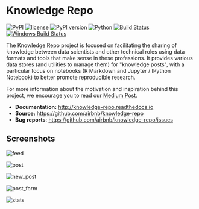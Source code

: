 # Knowledge Repo

[![PyPI](https://img.shields.io/pypi/status/knowledge-repo.svg)]()
[![license](https://img.shields.io/github/license/airbnb/knowledge-repo.svg)]()
[![PyPI version](https://badge.fury.io/py/knowledge-repo.svg)](https://badge.fury.io/py/knowledge-repo)
[![Python](https://img.shields.io/pypi/pyversions/knowledge-repo.svg?maxAge=2592000)](https://pypi.python.org/pypi/knowledge-repo)
[![Build Status](https://travis-ci.org/airbnb/knowledge-repo.svg?branch=master)](https://travis-ci.org/airbnb/knowledge-repo)
[![Windows Build Status](https://ci.appveyor.com/api/projects/status/t88a27n099oqnbsw/branch/master?svg=true&pendingText=Windows%20build%20pending...&passingText=Windows%20build%20passing&failingText=Windows%20build%20failing)](https://ci.appveyor.com/project/matthewwardrop/knowledge-repo)

The Knowledge Repo project is focused on facilitating the sharing of
knowledge between data scientists and other technical roles using data formats
and tools that make sense in these professions. It provides various data stores
(and utilities to manage them) for "knowledge posts", with a particular focus on
notebooks (R Markdown and Jupyter / IPython Notebook) to better promote
reproducible research.

For more information about the motivation and inspiration behind this project, we encourage you to read our [Medium Post](https://medium.com/airbnb-engineering/scaling-knowledge-at-airbnb-875d73eff091).

- **Documentation:** http://knowledge-repo.readthedocs.io
- **Source:** https://github.com/airbnb/knowledge-repo
- **Bug reports**: https://github.com/airbnb/knowledge-repo/issues

## Screenshots

![feed](https://user-images.githubusercontent.com/8813413/82958491-520aa300-9f6a-11ea-8946-4f4fa529f055.png)

![post](https://user-images.githubusercontent.com/8813413/82958503-56cf5700-9f6a-11ea-9b02-c6992df238a2.png)

![new_post](https://user-images.githubusercontent.com/8813413/82958500-559e2a00-9f6a-11ea-9d35-441e48b468a8.png)

![post_form](https://user-images.githubusercontent.com/8813413/82958502-5636c080-9f6a-11ea-83b3-80fd185cbca5.png)

![stats](https://user-images.githubusercontent.com/8813413/82958504-56cf5700-9f6a-11ea-9c25-442c09b57aa0.png)
